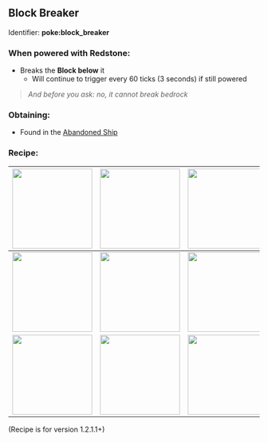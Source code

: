 ## Block Breaker

Identifier: **poke:block_breaker**


### When powered with Redstone:
* Breaks the **Block below** it
  * Will continue to trigger every 60 ticks (3 seconds) if still powered
> _And before you ask: no, it cannot break bedrock_

### Obtaining:
 * Found in the [Abandoned Ship](https://pfewiki.gitbook.io/home/sturctures/abandoned-ship)

### Recipe:

|<a href="https://pfewiki.gitbook.io/home/items/ingots/cobalt-ingot"><img src="https://github.com/user-attachments/assets/f2b33b06-67a6-4a44-9c12-0259f8eb17a4" width="160"/></a>|<a href="https://minecraft.wiki/w/Planks"><img src="https://minecraft.wiki/images/Oak_Planks.png?d9efa&20220112085657" width="160"/></a>|<a href="https://pfewiki.gitbook.io/home/items/ingots/cobalt-ingot"><img src="https://github.com/user-attachments/assets/f2b33b06-67a6-4a44-9c12-0259f8eb17a4" width="160"/></a>|
|--|--|--|
|<a href="https://minecraft.wiki/w/Planks"><img src="https://minecraft.wiki/images/Oak_Planks.png?d9efa&20220112085657" width="160"/></a>|<a href="https://github.com/ItsMePok/PFE/wiki/Iron-Haxel"><img src="https://github.com/ItsMePok/PFE/assets/136857747/a77121b0-b01f-4fee-8022-bdde925d3c38" width="160"/></a>|<a href="https://minecraft.wiki/w/Planks"><img src="https://minecraft.wiki/images/Oak_Planks.png?d9efa&20220112085657" width="160"/></a>|
|<a href="https://pfewiki.gitbook.io/home/items/ingots/cobalt-ingot"><img src="https://github.com/user-attachments/assets/f2b33b06-67a6-4a44-9c12-0259f8eb17a4" width="160"/></a>|<a href="https://minecraft.wiki/w/Planks"><img src="https://minecraft.wiki/images/Oak_Planks.png?d9efa&20220112085657" width="160"/></a>|<a href="https://pfewiki.gitbook.io/home/items/ingots/cobalt-ingot"><img src="https://github.com/user-attachments/assets/f2b33b06-67a6-4a44-9c12-0259f8eb17a4" width="160"/></a>|

(Recipe is for version 1.2.1.1+)